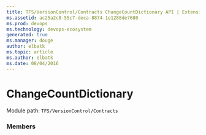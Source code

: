 ```yaml
---
title: TFS/VersionControl/Contracts ChangeCountDictionary API | Extensions for Azure DevOps Services
ms.assetid: ac25a2c8-55c7-deca-8874-1e1288de7680
ms.prod: devops
ms.technology: devops-ecosystem
generated: true
ms.manager: douge
author: elbatk
ms.topic: article
ms.author: elbatk
ms.date: 08/04/2016
---
```


# ChangeCountDictionary

Module path: `TFS/VersionControl/Contracts`


### Members


